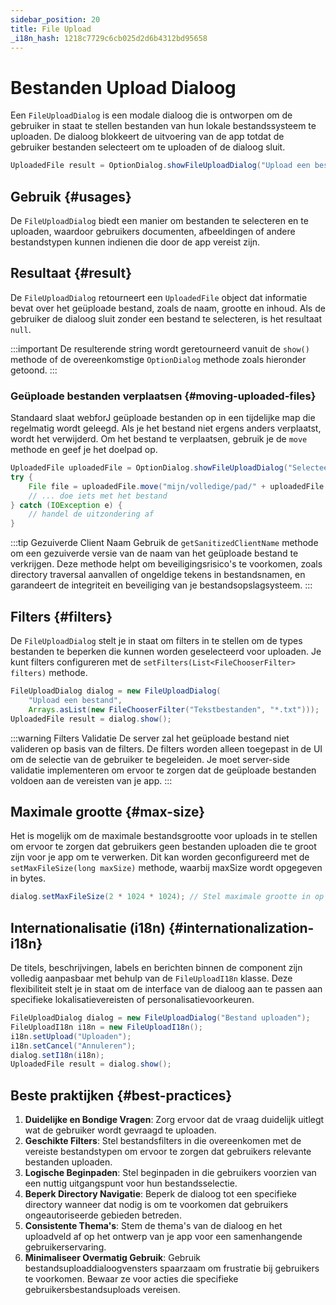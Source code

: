 ```yaml
---
sidebar_position: 20
title: File Upload
_i18n_hash: 1218c7729c6cb025d2d6b4312bd95658
---
```

# Bestanden Upload Dialoog

<DocChip chip='shadow' />
<DocChip chip='since' label='24.02' />
<JavadocLink type="foundation" location="com/webforj/component/optiondialog/FileUploadDialog" top='true'/>

Een `FileUploadDialog` is een modale dialoog die is ontworpen om de gebruiker in staat te stellen bestanden van hun lokale bestandssysteem te uploaden. De dialoog blokkeert de uitvoering van de app totdat de gebruiker bestanden selecteert om te uploaden of de dialoog sluit.

```java
UploadedFile result = OptionDialog.showFileUploadDialog("Upload een bestand");
```

## Gebruik {#usages}

De `FileUploadDialog` biedt een manier om bestanden te selecteren en te uploaden, waardoor gebruikers documenten, afbeeldingen of andere bestandstypen kunnen indienen die door de app vereist zijn.

## Resultaat {#result}

De `FileUploadDialog` retourneert een `UploadedFile` object dat informatie bevat over het geüploade bestand, zoals de naam, grootte en inhoud. Als de gebruiker de dialoog sluit zonder een bestand te selecteren, is het resultaat `null`.

:::important
De resulterende string wordt geretourneerd vanuit de `show()` methode of de overeenkomstige `OptionDialog` methode zoals hieronder getoond. 
:::

<ComponentDemo 
path='/webforj/fileuploaddialogbasic?' 
javaE='https://raw.githubusercontent.com/webforj/webforj-documentation/refs/heads/main/src/main/java/com/webforj/samples/views/optiondialog/fileupload/FileUploadDialogBasicView.java'
height = '400px'
/>

### Geüploade bestanden verplaatsen {#moving-uploaded-files}

Standaard slaat webforJ geüploade bestanden op in een tijdelijke map die regelmatig wordt geleegd. Als je het bestand niet ergens anders verplaatst, wordt het verwijderd. Om het bestand te verplaatsen, gebruik je de `move` methode en geef je het doelpad op.

```java showLineNumbers
UploadedFile uploadedFile = OptionDialog.showFileUploadDialog("Selecteer een bestand om te uploaden");
try {
    File file = uploadedFile.move("mijn/volledige/pad/" + uploadedFile.getSanitizedClientName());
    // ... doe iets met het bestand
} catch (IOException e) {
    // handel de uitzondering af
}
```
:::tip Gezuiverde Client Naam
Gebruik de `getSanitizedClientName` methode om een gezuiverde versie van de naam van het geüploade bestand te verkrijgen. Deze methode helpt om beveiligingsrisico's te voorkomen, zoals directory traversal aanvallen of ongeldige tekens in bestandsnamen, en garandeert de integriteit en beveiliging van je bestandsopslagsysteem.
:::

## Filters {#filters}

De `FileUploadDialog` stelt je in staat om filters in te stellen om de types bestanden te beperken die kunnen worden geselecteerd voor uploaden. Je kunt filters configureren met de `setFilters(List<FileChooserFilter> filters)` methode.

```java showLineNumbers
FileUploadDialog dialog = new FileUploadDialog(
    "Upload een bestand", 
    Arrays.asList(new FileChooserFilter("Tekstbestanden", "*.txt")));
UploadedFile result = dialog.show();
```

:::warning Filters Validatie
De server zal het geüploade bestand niet valideren op basis van de filters. De filters worden alleen toegepast in de UI om de selectie van de gebruiker te begeleiden. Je moet server-side validatie implementeren om ervoor te zorgen dat de geüploade bestanden voldoen aan de vereisten van je app.
:::

## Maximale grootte {#max-size}

Het is mogelijk om de maximale bestandsgrootte voor uploads in te stellen om ervoor te zorgen dat gebruikers geen bestanden uploaden die te groot zijn voor je app om te verwerken. Dit kan worden geconfigureerd met de `setMaxFileSize(long maxSize)` methode, waarbij maxSize wordt opgegeven in bytes.

```java
dialog.setMaxFileSize(2 * 1024 * 1024); // Stel maximale grootte in op 2 MB
```

## Internationalisatie (i18n) {#internationalization-i18n}

De titels, beschrijvingen, labels en berichten binnen de component zijn volledig aanpasbaar met behulp van de `FileUploadI18n` klasse. Deze flexibiliteit stelt je in staat om de interface van de dialoog aan te passen aan specifieke lokalisatievereisten of personalisatievoorkeuren.

```java showLineNumbers
FileUploadDialog dialog = new FileUploadDialog("Bestand uploaden");
FileUploadI18n i18n = new FileUploadI18n();
i18n.setUpload("Uploaden");
i18n.setCancel("Annuleren");
dialog.setI18n(i18n);
UploadedFile result = dialog.show();
```

## Beste praktijken {#best-practices}

1. **Duidelijke en Bondige Vragen**: Zorg ervoor dat de vraag duidelijk uitlegt wat de gebruiker wordt gevraagd te uploaden.
2. **Geschikte Filters**: Stel bestandsfilters in die overeenkomen met de vereiste bestandstypen om ervoor te zorgen dat gebruikers relevante bestanden uploaden.
3. **Logische Beginpaden**: Stel beginpaden in die gebruikers voorzien van een nuttig uitgangspunt voor hun bestandsselectie.
4. **Beperk Directory Navigatie**: Beperk de dialoog tot een specifieke directory wanneer dat nodig is om te voorkomen dat gebruikers ongeautoriseerde gebieden betreden.
5. **Consistente Thema's**: Stem de thema's van de dialoog en het uploadveld af op het ontwerp van je app voor een samenhangende gebruikerservaring.
6. **Minimaliseer Overmatig Gebruik**: Gebruik bestandsuploaddialoogvensters spaarzaam om frustratie bij gebruikers te voorkomen. Bewaar ze voor acties die specifieke gebruikersbestandsuploads vereisen.
